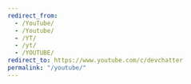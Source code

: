 ```yaml
---
redirect_from:
  - /YouTube/
  - /Youtube/
  - /YT/
  - /yt/
  - /YOUTUBE/
redirect_to: https://www.youtube.com/c/devchatter
permalink: "/youtube/"
---
```

